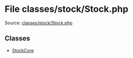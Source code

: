 File classes/stock/Stock.php
=========

Source: [classes/stock/Stock.php](https://github.com/PrestaShop/PrestaShop/blob/1.6.1.0/classes/stock/Stock.php)


Classes
-------

* [StockCore](class.StockCore.md)

